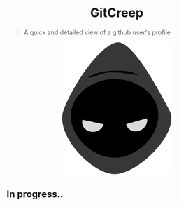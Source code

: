 <h1 align="center">GitCreep</h1>

> A quick and detailed view of a github user&#39;s profile

<div align="center">
<img src="assets/images/logo.png" width="250" />
</div>

## In progress..